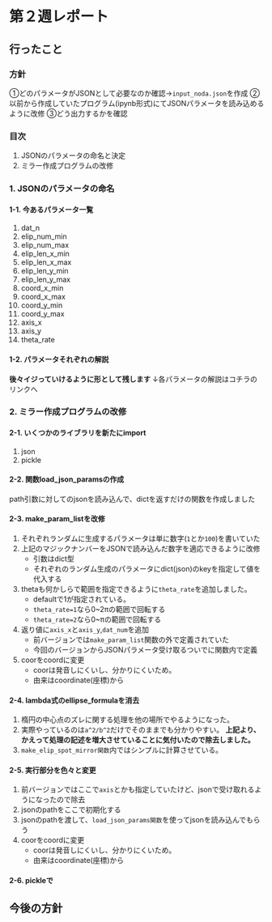 # 第２週レポート

## 行ったこと
### 方針
①どのパラメータがJSONとして必要なのか確認→`input_noda.json`を作成
②以前から作成していたプログラム(ipynb形式)にてJSONパラメータを読み込めるように改修
③どう出力するかを確認

### 目次
1. JSONのパラメータの命名と決定
2. ミラー作成プログラムの改修

### 1. JSONのパラメータの命名

#### 1-1. 今あるパラメータ一覧
1. dat_n
2. elip_num_min
3. elip_num_max
4. elip_len_x_min
5. elip_len_x_max
6. elip_len_y_min
7. elip_len_y_max
8. coord_x_min
9. coord_x_max
10. coord_y_min
11. coord_y_max
12. axis_x
13. axis_y
14. theta_rate

#### 1-2. パラメータそれぞれの解説
**後々イジっていけるように形として残します**
↓各パラメータの解説はコチラのリンクへ

### 2. ミラー作成プログラムの改修

#### 2-1. いくつかのライブラリを新たにimport
1. json
2. pickle

#### 2-2. 関数load_json_paramsの作成
path引数に対してのjsonを読み込んで、dictを返すだけの関数を作成しました

#### 2-3. make_param_listを改修
1. それぞれランダムに生成するパラメータは単に数字(`1`とか`100`)を書いていた
2. 上記のマジックナンバーをJSONで読み込んだ数字を適応できるように改修
    - 引数はdict型
    - それぞれのランダム生成のパラメータにdict(json)のkeyを指定して値を代入する
3. thetaも何かしらで範囲を指定できるように`theta_rate`を追加しました。
    - defaultで1が指定されている。
    - `theta_rate=1`なら0~2πの範囲で回転する
    - `theta_rate=2`なら0~πの範囲で回転する
4. 返り値に`axis_x`と`axis_y`,`dat_num`を追加
    - 前バージョンでは`make_param_list`関数の外で定義されていた
    - 今回のバージョンからJSONパラメータ受け取るついでに関数内で定義
5. coorをcoordに変更
    - coorは発音しにくいし、分かりにくいため。
    - 由来はcoordinate(座標)から

#### 2-4. lambda式のellipse_formulaを消去
1. 楕円の中心点のズレに関する処理を他の場所でやるようになった。
2. 実際やっているのは`a^2/b^2`だけでそのままでも分かりやすい。
**上記より、かえって処理の記述を増大させていることに気付いたので除去しました。**
3. `make_elip_spot_mirror関数`内ではシンプルに計算させている。

#### 2-5. 実行部分を色々と変更
1. 前バージョンではここで`axis`とかも指定していたけど、jsonで受け取れるようになったので除去
2. jsonのpathをここで初期化する
3. jsonのpathを渡して、`load_json_params関数`を使ってjsonを読み込んでもらう
4. coorをcoordに変更
    - coorは発音しにくいし、分かりにくいため。
    - 由来はcoordinate(座標)から

#### 2-6. pickleで

## 今後の方針
